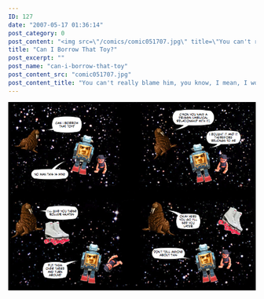 ```yaml
---
ID: 127
date: "2007-05-17 01:36:14"
post_category: 0
post_content: "<img src=\"/comics/comic051707.jpg\" title=\"You can't really blame him, you know, I mean, I wouldn't want anyone to know about those roller skates either\">/>"
title: "Can I Borrow That Toy?"
post_excerpt: ""
post_name: "can-i-borrow-that-toy"
post_content_src: "comic051707.jpg"
post_content_title: "You can't really blame him, you know, I mean, I wouldn't want anyone to know about those roller skates either"
---
```



[![You can't really blame him, you know, I mean, I wouldn't want anyone to know about those roller skates either](/comics-hi-res/comic051707.jpg)](/comics-hi-res/comic051707.jpg)
